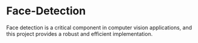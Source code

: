 # Face-Detection
Face detection is a critical component in computer vision applications, and this project provides a robust and efficient implementation. 
